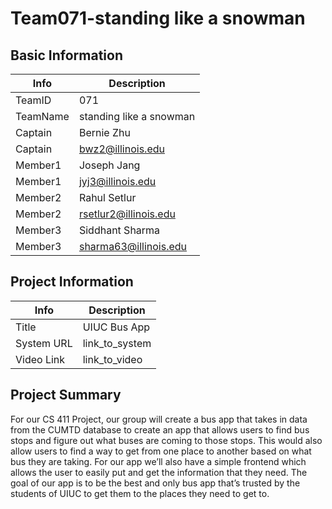 # Team071-standing like a snowman

## Basic Information

|   Info      |        Description     |
| ----------- | ---------------------- |
| TeamID      |         071      |
| TeamName    |     standing like a snowman|
| Captain     |  Bernie Zhu |
| Captain     |      bwz2@illinois.edu     |
| Member1     |  Joseph Jang |
| Member1     |      jyj3@illinois.edu     |
| Member2     |   Rahul Setlur   |
| Member2     |      rsetlur2@illinois.edu     |
| Member3     |   Siddhant Sharma   |
| Member3     |      sharma63@illinois.edu     |

## Project Information

|   Info      |        Description     |
| ----------- | ---------------------- |
|  Title      |       UIUC Bus App     |
| System URL  |      link_to_system    |
| Video Link  |      link_to_video     |

## Project Summary
For our CS 411 Project, our group will create a bus app that takes in data from the CUMTD database to create an app that allows users to find bus stops and figure out what buses are coming to those stops. This would also allow users to find a way to get from one place to another based on what bus they are taking. For our app we’ll also have a simple frontend which allows the user to easily put and get the information that they need. The goal of our app is to be the best and only bus app that’s trusted by the students of UIUC to get them to the places they need to get to. 
